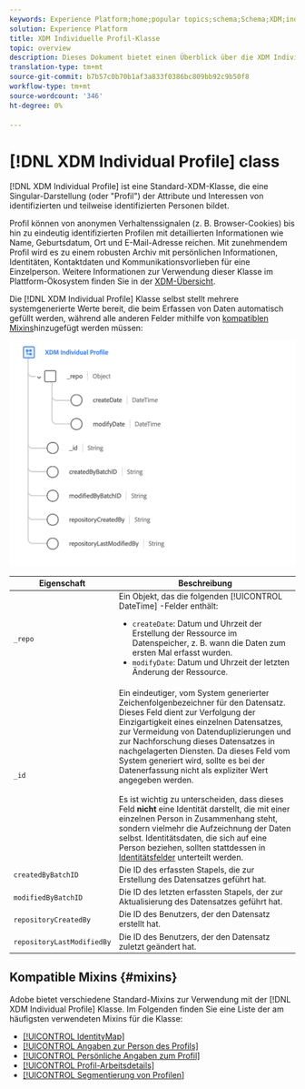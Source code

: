 ```yaml
---
keywords: Experience Platform;home;popular topics;schema;Schema;XDM;individual profile;fields;schemas;Schemas;identityMap;identity map;Identity map;Schema design;map;Map;union schema;union
solution: Experience Platform
title: XDM Individuelle Profil-Klasse
topic: overview
description: Dieses Dokument bietet einen Überblick über die XDM Individual Profil-Klasse.
translation-type: tm+mt
source-git-commit: b7b57c0b70b1af3a833f0386bc809bb92c9b50f8
workflow-type: tm+mt
source-wordcount: '346'
ht-degree: 0%

---
```



# [!DNL XDM Individual Profile] class

[!DNL XDM Individual Profile] ist eine Standard-XDM-Klasse, die eine Singular-Darstellung (oder &quot;Profil&quot;) der Attribute und Interessen von identifizierten und teilweise identifizierten Personen bildet.

Profil können von anonymen Verhaltenssignalen (z. B. Browser-Cookies) bis hin zu eindeutig identifizierten Profilen mit detaillierten Informationen wie Name, Geburtsdatum, Ort und E-Mail-Adresse reichen. Mit zunehmendem Profil wird es zu einem robusten Archiv mit persönlichen Informationen, Identitäten, Kontaktdaten und Kommunikationsvorlieben für eine Einzelperson. Weitere Informationen zur Verwendung dieser Klasse im Plattform-Ökosystem finden Sie in der [XDM-Übersicht](../home.md#data-behaviors).

Die [!DNL XDM Individual Profile] Klasse selbst stellt mehrere systemgenerierte Werte bereit, die beim Erfassen von Daten automatisch gefüllt werden, während alle anderen Felder mithilfe von [kompatiblen Mixins](#mixins)hinzugefügt werden müssen:

![](../images/classes/individual-profile.png)

| Eigenschaft | Beschreibung |
| --- | --- |
| `_repo` | Ein Objekt, das die folgenden [!UICONTROL DateTime] -Felder enthält: <ul><li>`createDate`: Datum und Uhrzeit der Erstellung der Ressource im Datenspeicher, z. B. wann die Daten zum ersten Mal erfasst wurden.</li><li>`modifyDate`: Datum und Uhrzeit der letzten Änderung der Ressource.</li></ul> |
| `_id` | Ein eindeutiger, vom System generierter Zeichenfolgenbezeichner für den Datensatz. Dieses Feld dient zur Verfolgung der Einzigartigkeit eines einzelnen Datensatzes, zur Vermeidung von Datenduplizierungen und zur Nachforschung dieses Datensatzes in nachgelagerten Diensten. Da dieses Feld vom System generiert wird, sollte es bei der Datenerfassung nicht als expliziter Wert angegeben werden.<br><br>Es ist wichtig zu unterscheiden, dass dieses Feld **nicht** eine Identität darstellt, die mit einer einzelnen Person in Zusammenhang steht, sondern vielmehr die Aufzeichnung der Daten selbst. Identitätsdaten, die sich auf eine Person beziehen, sollten stattdessen in [Identitätsfelder](../schema/composition.md#identity) unterteilt werden. |
| `createdByBatchID` | Die ID des erfassten Stapels, die zur Erstellung des Datensatzes geführt hat. |
| `modifiedByBatchID` | Die ID des letzten erfassten Stapels, der zur Aktualisierung des Datensatzes geführt hat. |
| `repositoryCreatedBy` | Die ID des Benutzers, der den Datensatz erstellt hat. |
| `repositoryLastModifiedBy` | Die ID des Benutzers, der den Datensatz zuletzt geändert hat. |

## Kompatible Mixins {#mixins}

Adobe bietet verschiedene Standard-Mixins zur Verwendung mit der [!DNL XDM Individual Profile] Klasse. Im Folgenden finden Sie eine Liste der am häufigsten verwendeten Mixins für die Klasse:

* [[!UICONTROL IdentityMap]](../mixins/profile/identitymap.md)
* [[!UICONTROL Angaben zur Person des Profils]](../mixins/profile/person-details.md)
* [[!UICONTROL Persönliche Angaben zum Profil]](../mixins/profile/personal-details.md)
* [[!UICONTROL Profil-Arbeitsdetails]](../mixins/profile/work-details.md)
* [[!UICONTROL Segmentierung von Profilen]](../mixins/profile/segmentation.md)